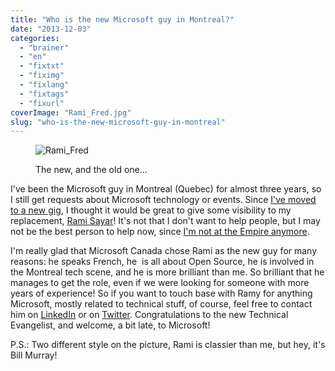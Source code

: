 ```yaml
---
title: "Who is the new Microsoft guy in Montreal?"
date: "2013-12-03"
categories: 
  - "brainer"
  - "en"
  - "fixtxt"
  - "fiximg"
  - "fixlang"
  - "fixtags"
  - "fixurl"
coverImage: "Rami_Fred.jpg"
slug: "who-is-the-new-microsoft-guy-in-montreal"
---
```


<figure>

![Rami_Fred](images/Rami_Fred.jpg)

<figcaption>

The new, and the old one...

</figcaption>

</figure>

I've been the Microsoft guy in Montreal (Quebec) for almost three years, so I still get requests about Microsoft technology or events. Since [I've moved to a new gig](http://fred.dev/three-months-as-a-mozillian/ "Three months as a Mozillian"), I thought it would be great to give some visibility to my replacement, [Rami Sayar](https://ramisayar.com/)! It's not that I don't want to help people, but I may not be the best person to help now, since [I'm not at the Empire anymore](http://fred.dev/im-leaving-microsoft-looking-for-a-new-opportunity/ "I’m leaving Microsoft, looking for a new opportunity").

I'm really glad that Microsoft Canada chose Rami as the new guy for many reasons: he speaks French, he  is all about Open Source, he is involved in the Montreal tech scene, and he is more brilliant than me. So brilliant that he manages to get the role, even if we were looking for someone with more years of experience! So if you want to touch base with Ramy for anything Microsoft, mostly related to technical stuff, of course, feel free to contact him on [LinkedIn](https://www.linkedin.com/in/ramisayar/) or on [Twitter](https://twitter.com/ramisayar). Congratulations to the new Technical Evangelist, and welcome, a bit late, to Microsoft!

P.S.: Two different style on the picture, Rami is classier than me, but hey, it's Bill Murray!
